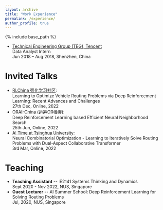 ```yaml
---
layout: archive
title: "Work Experience"
permalink: /experience/
author_profile: true
---
```


{% include base_path %}

- [Technical Engineering Group (TEG), Tencent](https://www.tencent.com/en-us/index.html)    
Data Analyst Intern  
Jun 2018 – Aug 2018, Shenzhen, China


Invited Talks
======
- [RLChina 强化学习社区](http://rlchina.org/topic/619):   
Learning to Optimize Vehicle Routing Problems via Deep Reinforcement Learning: Recent Advances and Challenges    
27th Dec, Online, 2022
- [ORAI-China (运筹OR帷幄)](https://www.zhihu.com/pin/1523752995342286848):   
Deep Reinforcement Learning based Efficient Neural Neighborhood Search    
25th Jun, Online, 2022
- [AI Time at Tsinghua University](http://www.aitime.cn/):  
Neural Combinatorial Optimization - Learning to Iteratively Solve Routing Problems with Dual-Aspect Collaborative Transformer  
3rd Mar, Online, 2022


Teaching
======
- **Teaching Assistant**
-- IE2141 Systems Thinking and Dynamics  
Sept 2020 - Nov 2022, NUS, Singapore
- **Guest Lecturer**
-- AI Summer School: Deep Reinforcement Learning for Solving Routing Problems    
Jul, 2020, NUS, Singapore
